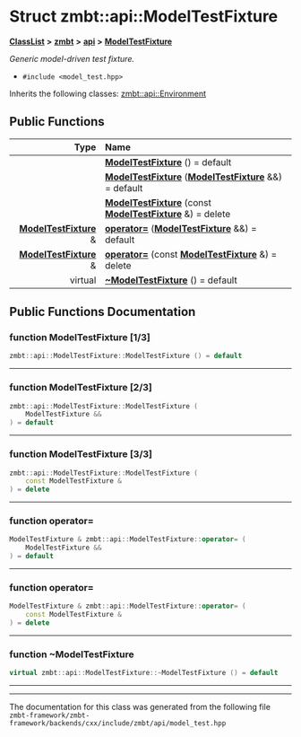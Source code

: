 

# Struct zmbt::api::ModelTestFixture



[**ClassList**](annotated.md) **>** [**zmbt**](namespacezmbt.md) **>** [**api**](namespacezmbt_1_1api.md) **>** [**ModelTestFixture**](structzmbt_1_1api_1_1ModelTestFixture.md)



_Generic model-driven test fixture._ 

* `#include <model_test.hpp>`



Inherits the following classes: [zmbt::api::Environment](classzmbt_1_1api_1_1Environment.md)






















































## Public Functions

| Type | Name |
| ---: | :--- |
|   | [**ModelTestFixture**](#function-modeltestfixture-13) () = default<br> |
|   | [**ModelTestFixture**](#function-modeltestfixture-23) ([**ModelTestFixture**](structzmbt_1_1api_1_1ModelTestFixture.md) &&) = default<br> |
|   | [**ModelTestFixture**](#function-modeltestfixture-33) (const [**ModelTestFixture**](structzmbt_1_1api_1_1ModelTestFixture.md) &) = delete<br> |
|  [**ModelTestFixture**](structzmbt_1_1api_1_1ModelTestFixture.md) & | [**operator=**](#function-operator) ([**ModelTestFixture**](structzmbt_1_1api_1_1ModelTestFixture.md) &&) = default<br> |
|  [**ModelTestFixture**](structzmbt_1_1api_1_1ModelTestFixture.md) & | [**operator=**](#function-operator_1) (const [**ModelTestFixture**](structzmbt_1_1api_1_1ModelTestFixture.md) &) = delete<br> |
| virtual  | [**~ModelTestFixture**](#function-modeltestfixture) () = default<br> |
























































## Public Functions Documentation




### function ModelTestFixture [1/3]

```C++
zmbt::api::ModelTestFixture::ModelTestFixture () = default
```




<hr>



### function ModelTestFixture [2/3]

```C++
zmbt::api::ModelTestFixture::ModelTestFixture (
    ModelTestFixture &&
) = default
```




<hr>



### function ModelTestFixture [3/3]

```C++
zmbt::api::ModelTestFixture::ModelTestFixture (
    const ModelTestFixture &
) = delete
```




<hr>



### function operator= 

```C++
ModelTestFixture & zmbt::api::ModelTestFixture::operator= (
    ModelTestFixture &&
) = default
```




<hr>



### function operator= 

```C++
ModelTestFixture & zmbt::api::ModelTestFixture::operator= (
    const ModelTestFixture &
) = delete
```




<hr>



### function ~ModelTestFixture 

```C++
virtual zmbt::api::ModelTestFixture::~ModelTestFixture () = default
```




<hr>

------------------------------
The documentation for this class was generated from the following file `zmbt-framework/zmbt-framework/backends/cxx/include/zmbt/api/model_test.hpp`

